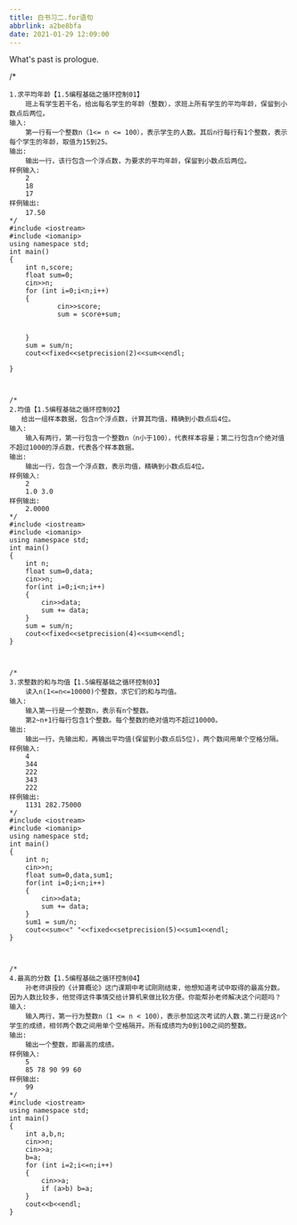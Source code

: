 ```yaml
---
title: 白书习二.for语句
abbrlink: a2be8bfa
date: 2021-01-29 12:09:00
---
```

What's past is prologue.

<!--more-->  /*
    1.求平均年龄【1.5编程基础之循环控制01】
        班上有学生若干名，给出每名学生的年龄（整数），求班上所有学生的平均年龄，保留到小数点后两位。
    输入:
        第一行有一个整数n（1<= n <= 100），表示学生的人数。其后n行每行有1个整数，表示每个学生的年龄，取值为15到25。
    输出:
        输出一行，该行包含一个浮点数，为要求的平均年龄，保留到小数点后两位。
    样例输入:
        2
        18
        17
    样例输出:
        17.50　
    */
    #include <iostream>
    #include <iomanip>
    using namespace std;
    int main()
    {
    	int n,score;
    	float sum=0;
    	cin>>n;
    	for (int i=0;i<n;i++) 
    	{
    			cin>>score;
    			sum = score+sum;
    			

    	} 
    	sum = sum/n;
    	cout<<fixed<<setprecision(2)<<sum<<endl;
    	
    }



    /*
    2.均值【1.5编程基础之循环控制02】
       给出一组样本数据，包含n个浮点数，计算其均值，精确到小数点后4位。 
    输入:
        输入有两行，第一行包含一个整数n（n小于100），代表样本容量；第二行包含n个绝对值不超过1000的浮点数，代表各个样本数据。
    输出:
        输出一行，包含一个浮点数，表示均值，精确到小数点后4位。
    样例输入:
        2
        1.0 3.0
    样例输出:
        2.0000
    */
    #include <iostream>
    #include <iomanip>
    using namespace std;
    int main()
    {
    	int n;
    	float sum=0,data;
    	cin>>n;
    	for(int i=0;i<n;i++)
    	{
    		cin>>data;
    		sum += data;
    	}
    	sum = sum/n;
    	cout<<fixed<<setprecision(4)<<sum<<endl; 
    }



    /*
    3.求整数的和与均值【1.5编程基础之循环控制03】
        读入n(1<=n<=10000)个整数，求它们的和与均值。
    输入:
        输入第一行是一个整数n，表示有n个整数。
        第2~n+1行每行包含1个整数。每个整数的绝对值均不超过10000。
    输出:
        输出一行，先输出和，再输出平均值(保留到小数点后5位)，两个数间用单个空格分隔。
    样例输入:
        4
        344
        222
        343
        222
    样例输出:
        1131 282.75000
    */
    #include <iostream>
    #include <iomanip>
    using namespace std;
    int main()
    {
    	int n;
    	cin>>n;
    	float sum=0,data,sum1;
    	for(int i=0;i<n;i++)
    	{
    		cin>>data;
    		sum += data;
    	}
    	sum1 = sum/n;
    	cout<<sum<<" "<<fixed<<setprecision(5)<<sum1<<endl;
    }



    /*
    4.最高的分数【1.5编程基础之循环控制04】
        孙老师讲授的《计算概论》这门课期中考试刚刚结束，他想知道考试中取得的最高分数。因为人数比较多，他觉得这件事情交给计算机来做比较方便。你能帮孙老师解决这个问题吗？
    输入:
        输入两行，第一行为整数n（1 <= n < 100），表示参加这次考试的人数.第二行是这n个学生的成绩，相邻两个数之间用单个空格隔开。所有成绩均为0到100之间的整数。
    输出:
        输出一个整数，即最高的成绩。
    样例输入:
        5
        85 78 90 99 60
    样例输出:
        99
    */ 
    #include <iostream>
    using namespace std;
    int main()
    {
    	int a,b,n;
    	cin>>n;
    	cin>>a;
    	b=a;
    	for (int i=2;i<=n;i++)
    	{
    		cin>>a;
    		if (a>b) b=a;
    	}
    	cout<<b<<endl;
    }


